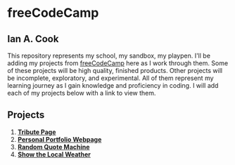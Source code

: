 # freeCodeCamp

## Ian A. Cook

This repository represents my school, my sandbox, my playpen. I'll be adding my projects from [freeCodeCamp](https://www.freecodecamp.com) here as I work through them. Some of these projects will be high quality, finished products. Other projects will be incomplete, exploratory, and experimental. All of them represent my learning journey as I gain knowledge and proficiency in coding. I will add each of my projects below with a link to view them.

## Projects

1. **[Tribute Page](https://nai888.github.io/freeCodeCamp/01-Tribute-Page/)**
2. **[Personal Portfolio Webpage](https://nai888.github.io/freeCodeCamp/02-Personal-Portfolio-Webpage/)**
3. **[Random Quote Machine](https://nai888.github.io/freeCodeCamp/03-Random-Quote-Machine/)**
4. **[Show the Local Weather](https://nai888.github.io/freeCodeCamp/04-Show-the-Local-Weather/)**
